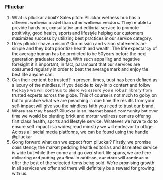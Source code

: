 ### Plluckar

1.	What is plluckar about?
Sales pitch: Plluckar wellness hub has a different wellness model than other wellness vendors. They’re able to provide hands on, consultative and editorial service to promote positivity, good health, sports and lifestyle helping our customers maximizes success by utilizing best practices in our service category.
2.	Does plluckar have a vision?
Our mission and vision statements are simple and they both prioritize health and wealth. The life expectancy of the average human has be predicted to be 50years before the next generation graduates college. With such appalling and negative foresight it is important, in fact, paramount that our services are consumed regularly in order to beat the average mark and enjoy the best life anyone can.
3.	Can their content be trusted?
In present times, trust has been defined as a luxury of the mindless. If you decide to key-in to content and follow the keys we will continue to share we assure you a robust library from trusted experts across the globe. This of course is not much to go by on but to practice what we are preaching in due time the results from your self-impact will give you the mindless faith you need to trust our brand.
4.	Where are they based?
Plluckar is an internet based community but over time we would be planting brick and mortar wellness centers offering first class health, sports and lifestyle service. Whatever we have to do to ensure self impact is a widespread ministry we will endeavor to oblige.  Across all social media platforms, we can be found using the handle @plluckar
5.	Going forward what can we expect from plluckar?
Firstly, we promise consistency; the market peddling health editorials and its related service is wide but while they come and go over short life spans, we are here delivering and putting you first. In addition, our store  will continue to offer the best of the selected items being sold. 
We’re promising growth in all services we offer and there will definitely be a reward for growing with us. 
